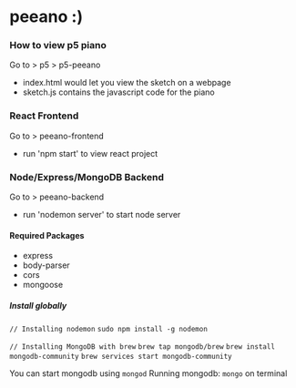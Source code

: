 # peeano :)

### How to view p5 piano
Go to > p5 > p5-peeano 
- index.html would let you view the sketch on a webpage 
- sketch.js contains the javascript code for the piano 

### React Frontend
Go to > peeano-frontend
- run 'npm start' to view react project

### Node/Express/MongoDB Backend
Go to > peeano-backend
- run 'nodemon server' to start node server

#### Required Packages
- express
- body-parser
- cors
- mongoose

##### Install globally
`// Installing nodemon`
`sudo npm install -g nodemon`

`// Installing MongoDB with brew`
`brew tap mongodb/brew`
`brew install mongodb-community`
`brew services start mongodb-community`

You can start mongodb using `mongod`
Running mongodb: `mongo` on terminal
